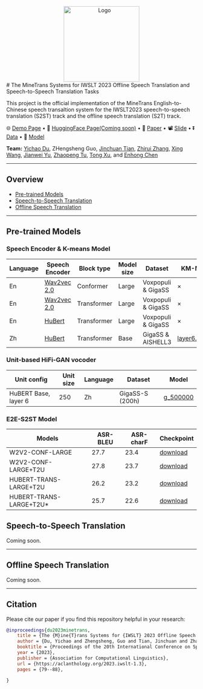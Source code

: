 <div align="center">
  <img src="https://raw.githubusercontent.com/duyichao/MINETrans-IWSLT23//main/assets/MineTrans-logo.bmp" alt="Logo" width="200">
</div>
# The MineTrans Systems for IWSLT 2023 Offline Speech Translation and Speech-to-Speech Translation Tasks

This project is the official implementation of the MineTrans English-to-Chinese speech transaltion system for the IWSLT2023 speech-to-speech translation (S2ST) track and the offline speech translation (S2T) track.

<p align="left">
  🌐 <a href="https://duyichao.github.io/MINETrans-IWSLT23/demo/index.html" target="_blank">Demo Page</a> • 🤗 <a href="" target="_blank">HuggingFace Page(Coming soon)</a> • 📃 <a href="https://aclanthology.org/2023.iwslt-1.3" target="_blank">Paper</a> • 📽️ <a href="https://drive.google.com/file/d/1F-IFVHkzPQk0Q1jCQiCBql6fTrWq8gfH/view" target="_blank">Slide</a> •  ⏬ <a href="https://github.com/duyichao/MINETrans-IWSLT23/blob/main/README.md" target="_blank">Data</a> • 🤖 <a href="https://github.com/duyichao/MINETrans-IWSLT23/blob/main/README.md#pre-trained-models" target="_blank">Model</a> 
   <!-- • 📹 <a href="" target="_blank">Video</a>  -->
</p>

**Team:** [Yichao Du](https://github.com/duyichao), ZHengsheng Guo, [Jinchuan Tian](https://scholar.google.com/citations?user=KE5I4R0AAAAJ), [Zhirui
Zhang](https://zrustc.github.io/), [Xing Wang](http://www.xingwang4nlp.com/), [Jianwei Yu](https://scholar.google.com/citations?user=fY1IJ4wAAAAJ&hl=en), [Zhaopeng Tu](http://www.zptu.net/), [Tong Xu](http://staff.ustc.edu.cn/~tongxu/), and [Enhong Chen](https://scholar.google.com/citations?user=Q9h02J0AAAAJ&hl)

<hr>

## Overview
- [Pre-trained Models](#pre-trained-models)
- [Speech-to-Speech Translation](#speech-to-speech-translation)
- [Offline Speech Translation](#offline-speech-translation)

<hr>

## Pre-trained Models

### Speech Encoder & K-means Model

Language | Speech Encoder | Block type | Model size | Dataset  | KM-Model |
--- | --- | --- | --- | --- | --- |
En | [Wav2vec 2.0]() | Conformer   | Large | Voxpopuli & GigaSS | × |
En | [Wav2vec 2.0]() | Transformer | Large | Voxpopuli & GigaSS | × |
En | [HuBert]()      | Transformer | Large | Voxpopuli & GigaSS | × |
Zh | [HuBert]()      | Transformer | Base  | GigaSS & AISHELL3  | [layer6.km250]() |

### Unit-based HiFi-GAN vocoder
Unit config | Unit size | Language | Dataset | Model
|---|---|---|---|---
HuBERT Base, layer 6 | 250 | Zh | GigaSS-S (200h) | [g_500000]()


### E2E-S2ST Model
Models | ASR-BLEU | ASR-charF | Checkpoint |
--- | --- | --- | --- | 
W2V2-CONF-LARGE         | 27.7 | 23.4 | [download]() |
W2V2-CONF-LARGE+T2U     | 27.8 | 23.7 | [download]() |
HUBERT-TRANS-LARGE+T2U  | 26.2 | 23.2 | [download]() |
HUBERT-TRANS-LARGE+T2U* | 25.7 | 22.6 | [download]() |


## Speech-to-Speech Translation
Coming soon.

<!-- ### Data Preparation

#### Target Unit Extraction
To prepare data for S2UT training, follow the steps from Direct S2ST with Discrete Units and format the data in the S2UT format. Note that we use 250 units from the sixth layer (--layer 6) of the hubert model linked above instead.

### Inference
```

``` -->

<hr>

## Offline Speech Translation

Coming soon.

<hr>

## Citation
Please cite our paper if you find this repository helpful in your research:
```bibtex
@inproceedings{du2023minetrans,
    title = {The {M}ine{T}rans Systems for {IWSLT} 2023 Offline Speech Translation and Speech-to-Speech Translation Tasks},
    author = {Du, Yichao and Zhengsheng, Guo and Tian, Jinchuan and Zhang, Zhirui and Wang, Xing and Yu, Jianwei and Tu, Zhaopeng  and Xu, Tong  and Chen, Enhong},
    booktitle = {Proceedings of the 20th International Conference on Spoken Language Translation (IWSLT 2023)},
    year = {2023},
    publisher = {Association for Computational Linguistics},
    url = {https://aclanthology.org/2023.iwslt-1.3},
    pages = {79--88},

}
```